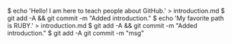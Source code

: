 $ echo 'Hello! I am here to teach people about GitHub.' > introduction.md
$ git add -A && git commit -m "Added introduction."
$ echo 'My favorite path is RUBY.' > introduction.md
$ git add -A && git commit -m "Added introduction."
$ git add -A git commit -m "msg"

